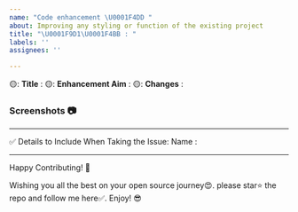 ```yaml
---
name: "Code enhancement \U0001F4DD "
about: Improving any styling or function of the existing project
title: "\U0001F9D1‍\U0001F4BB : "
labels: ''
assignees: ''

---
```


🟡: **Title** :
🟡: **Enhancement Aim** :
🟡: **Changes** : <!-- Enlist those changes you want to do. -->


### Screenshots 📷
<!-- Write N/A if not available-->


**********************************************************************
✅ Details to Include When Taking the Issue:
Name :

***********************************************************************

Happy Contributing! 🚀

Wishing you all the best on your open source journey😍. 
please star⭐ the repo and follow me here✅. 
Enjoy! 😎
